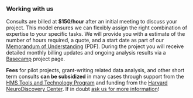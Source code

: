 ### Working with us

Consults are billed at **$150/hour** after an initial meeting to discuss your project. This model ensures we can flexibly assign the right combination of expertise to your specific tasks. We will provide you with a estimate of the number of hours required, a quote, and a start date as part of our [Memorandum of Understanding](https://www.dropbox.com/s/epzz9gkt28ix0yg/HBC%20TNT%20MOU.pdf?dl=0) (PDF). During the project you will receive detailed monthly billing updates and ongoing analysis results via a [Basecamp](https://basecamp.com/) project page.

**Fees** for pilot projects, grant-writing related data analysis, and other short term consults **can be subsidized** in many cases through support from the [HMS Tools and Technology Program](http://hms.harvard.edu/departments/tools-and-technology) and funding from the [Harvard NeuroDiscovery Center](http://www.neurodiscovery.harvard.edu/). If in doubt [ask us for more information](#contact)!

